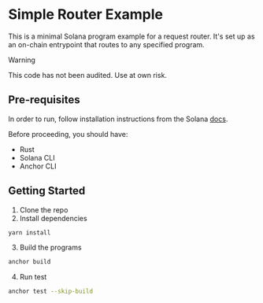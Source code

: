 # Simple Router Example

This is a minimal Solana program example for a request router. It's set up as an on-chain entrypoint that routes to any specified program.

> [!WARNING]
> This code has not been audited. Use at own risk.

## Pre-requisites

In order to run, follow installation instructions from the Solana [docs](https://solana.com/docs/intro/installation).

Before proceeding, you should have:

-   Rust
-   Solana CLI
-   Anchor CLI

## Getting Started

1. Clone the repo
2. Install dependencies

```bash
yarn install
```

3. Build the programs

```bash
anchor build
```

4. Run test

```bash
anchor test --skip-build
```
